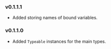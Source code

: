 ### v0.1.1.1

- Added storing names of bound variables.


### v0.1.1.0

- Added `Typeable` instances for the main types.
